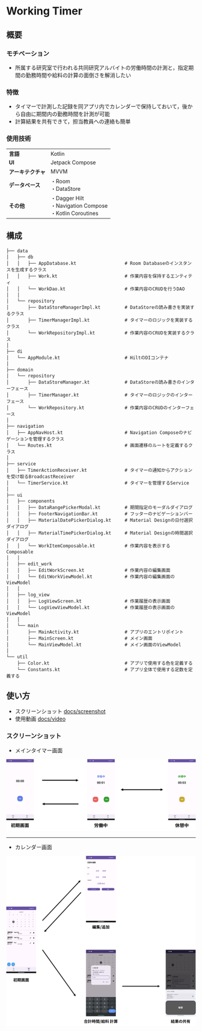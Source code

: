 ﻿# Working Timer
## 概要
### モチベーション
- 所属する研究室で行われる共同研究アルバイトの労働時間の計測と，指定期間の勤務時間や給料の計算の面倒さを解消したい

### 特徴
- タイマーで計測した記録を同アプリ内でカレンダーで保持しておいて，後から自由に期間内の勤務時間を計測が可能
- 計算結果を共有できて，担当教員への連絡も簡単

### 使用技術
|||
| :--- | :--- |
| **言語** | Kotlin |
| **UI** | Jetpack Compose |
| **アーキテクチャ** | MVVM |
| **データベース** | ・Room<br>・DataStore<br> |
| **その他** | ・Dagger Hilt<br>・Navigation Compose<br>・Kotlin Coroutines |

## 構成
```
├── data
│   ├── db
│   │   ├── AppDatabase.kt                  # Room Databaseのインスタンスを生成するクラス
│   │   ├── Work.kt                         # 作業内容を保持するエンティティ
│   │   └── WorkDao.kt                      # 作業内容のCRUDを行うDAO
│   │
│   └── repository
│       ├── DataStoreManagerImpl.kt         # DataStoreの読み書きを実装するクラス
│       ├── TimerManagerImpl.kt             # タイマーのロジックを実装するクラス
│       └── WorkRepositoryImpl.kt           # 作業内容のCRUDを実装するクラス
│
├── di
│   └── AppModule.kt                        # HiltのDIコンテナ
│
├── domain
│   └── repository
│       ├── DataStoreManager.kt             # DataStoreの読み書きのインターフェース
│       ├── TimerManager.kt                 # タイマーのロジックのインターフェース
│       └── WorkRepository.kt               # 作業内容のCRUDのインターフェース
│
├── navigation
│   ├── AppNavHost.kt                       # Navigation Composeのナビゲーションを管理するクラス
│   └── Routes.kt                           # 画面遷移のルートを定義するクラス
│
├── service
│   ├── TimerActionReceiver.kt              # タイマーの通知からアクションを受け取るBroadcastReceiver
│   └── TimerService.kt                     # タイマーを管理するService
│
├── ui
│   ├── components
│   │   ├── DataRangePickerModal.kt         # 期間指定のモーダルダイアログ
│   │   ├── FooterNavigationBar.kt          # フッターのナビゲーションバー
│   │   ├── MaterialDatePickerDialog.kt     # Material Designの日付選択ダイアログ
│   │   ├── MaterialTimePickerDialog.kt     # Material Designの時間選択ダイアログ
│   │   └── WorkItemComposable.kt           # 作業内容を表示するComposable
│   │ 
│   ├── edit_work
│   │   ├── EditWorkScreen.kt               # 作業内容の編集画面
│   │   └── EditWorkViewModel.kt            # 作業内容の編集画面のViewModel
│   │
│   ├── log_view
│   │   ├── LogViewScreen.kt                # 作業履歴の表示画面
│   │   └── LogViewViewModel.kt             # 作業履歴の表示画面のViewModel
│   │
│   └── main
│       ├── MainActivity.kt                 # アプリのエントリポイント
│       ├── MainScreen.kt                   # メイン画面
│       └── MainViewModel.kt                # メイン画面のViewModel
│
└── util
    ├── Color.kt                            # アプリで使用する色を定義する
    └── Constants.kt                        # アプリ全体で使用する定数を定義する
```

## 使い方

- スクリーンショット [docs/screenshot](https://github.com/kyo1941/working_timer/tree/main/docs/screenshot)
- 使用動画 [docs/video](https://github.com/kyo1941/working_timer/tree/main/docs/video)

### スクリーンショット
- メインタイマー画面

![image](docs/screenshot/images/timerView.png) 

---

- カレンダー画面

![image](docs/screenshot/images/calendarView.png)
